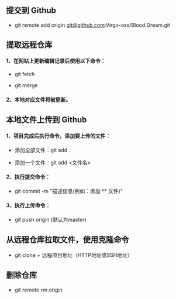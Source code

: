 ## 提交到 Github

- git remote add origin git@github.com:Virgo-oss/Blood.Dream.git

## 提取远程仓库

#### 1、在网站上更新编辑记录后使用以下命令：

- git fetch

- git merge

#### 2、本地对应文件将被更新。

## 本地文件上传到 Github

#### 1、项目完成后执行命令，添加要上传的文件：

- 添加全部文件：git add .

- 添加一个文件：git add <文件名>

#### 2、执行提交命令：

- git commit -m "描述信息(例如：添加 ** 文件)"

#### 3、执行上传命令：

- git push origin <branch> (默认为master)

## 从远程仓库拉取文件，使用克隆命令

- git clone + 远程项目地址（HTTP地址或SSH地址）

## 删除仓库

- git remote rm origin
